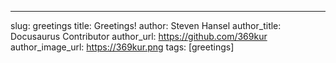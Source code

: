 ---
slug: greetings
title: Greetings!
author: Steven Hansel
author_title: Docusaurus Contributor
author_url: https://github.com/369kur
author_image_url: https://369kur.png
tags: [greetings]
